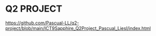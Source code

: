# Q2 PROJECT
https://github.com/Pascual-LL/q2-project/blob/main/ICT9Sapphire_Q2Project_Pascual_Liesl/index.html
